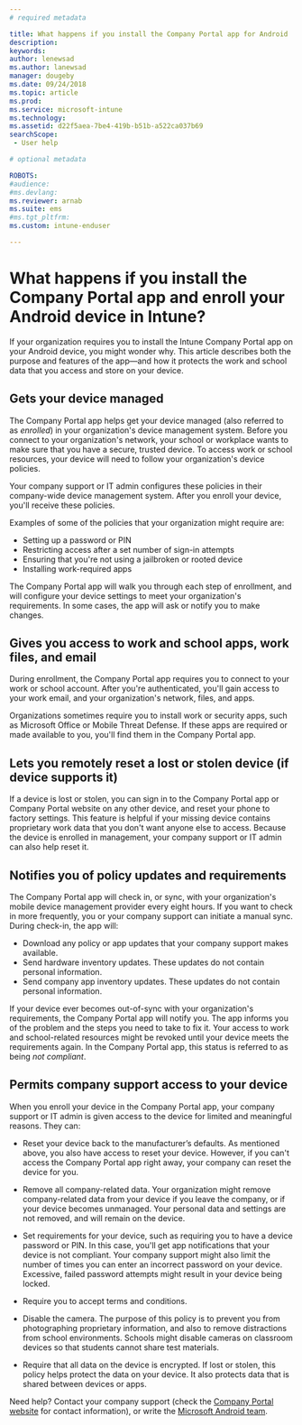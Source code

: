 ```yaml
---
# required metadata

title: What happens if you install the Company Portal app for Android
description:
keywords:
author: lenewsad
ms.author: lanewsad
manager: dougeby
ms.date: 09/24/2018
ms.topic: article
ms.prod:
ms.service: microsoft-intune
ms.technology:
ms.assetid: d22f5aea-7be4-419b-b51b-a522ca037b69
searchScope:
 - User help

# optional metadata

ROBOTS:  
#audience:
#ms.devlang:
ms.reviewer: arnab
ms.suite: ems
#ms.tgt_pltfrm:
ms.custom: intune-enduser

---
```


# What happens if you install the Company Portal app and enroll your Android device in Intune?

If your organization requires you to install the Intune Company Portal app on your Android device, you might wonder why. This article describes both the purpose and features of the app&mdash;and how it protects the work and school data that you access and store on your device.

## Gets your device managed
The Company Portal app helps get your device managed (also referred to as *enrolled*) in your organization's device management system. Before you connect to your organization's network, your school or workplace wants to make sure that you have a secure, trusted device. To access work or school resources, your device will need to follow your organization's device policies. 

Your company support or IT admin configures these policies in their company-wide device management system. After you enroll your device, you'll receive these policies. 

Examples of some of the policies that your organization might require are:
* Setting up a password or PIN
* Restricting access after a set number of sign-in attempts
* Ensuring that you're not using a jailbroken or rooted device
* Installing work-required apps

The Company Portal app will walk you through each step of enrollment, and will configure your device settings to meet your organization's requirements. In some cases, the app will ask or notify you to make changes.

## Gives you access to work and school apps, work files, and email
During enrollment, the Company Portal app requires you to connect to your work or school account. After you're authenticated, you'll gain access to your work email, and your organization's network, files, and apps. 

Organizations sometimes require you to install work or security apps, such as Microsoft Office or Mobile Threat Defense. If these apps are required or made available to you, you'll find them in the Company Portal app.

## Lets you remotely reset a lost or stolen device (if device supports it)
If a device is lost or stolen, you can sign in to the Company Portal app or Company Portal website on any other device, and reset your phone to factory settings. This feature is helpful if your missing device contains proprietary work data that you don't want anyone else to access. Because the device is enrolled in management, your company support or IT admin can also help reset it.  

## Notifies you of policy updates and requirements
The Company Portal app will check in, or sync, with your organization's mobile device management provider every eight hours. If you want to check in more frequently, you or your company support can initiate a manual sync. During check-in, the app will:  
* Download any policy or app updates that your company support makes available.  
* Send hardware inventory updates. These updates do not contain personal information.  
* Send company app inventory updates. These updates do not contain personal information.  

If your device ever becomes out-of-sync with your organization's requirements, the Company Portal app will notify you. The app informs you of the problem and the steps you need to take to fix it. Your access to work and school-related resources might be revoked until your device meets the requirements again. In the Company Portal app, this status is referred to as being *not compliant*. 

## Permits company support access to your device
When you enroll your device in the Company Portal app, your company support or IT admin is given access to the device for limited and meaningful reasons. They can:  

* Reset your device back to the manufacturer’s defaults. As mentioned above, you also have access to reset your device. However, if you can't access the Company Portal app right away, your company can reset the device for you.  

* Remove all company-related data. Your organization might remove company-related data from your device if you leave the company, or if your device becomes unmanaged. Your personal data and settings are not removed, and will remain on the device.  

* Set requirements for your device, such as requiring you to have a device password or PIN. In this case, you'll get app notifications that your device is not compliant. Your company support might also limit the number of times you can enter an incorrect password on your device. Excessive, failed password attempts might result in your device being locked.  

* Require you to accept terms and conditions.  

* Disable the camera. The purpose of this policy is to prevent you from photographing proprietary information, and also to remove distractions from school environments. Schools might disable cameras on classroom devices so that students cannot share test materials.  

* Require that all data on the device is encrypted. If lost or stolen, this policy helps protect the data on your device. It also protects data that is shared between devices or apps.  

Need help? Contact your company support (check the [Company Portal website](https://portal.manage.microsoft.com#HelpDeskDialog) for contact information), or write the <a href="mailto:wintunedroidfbk@microsoft.com?subject=I'm having trouble installing the Company Portal app on my Android device&body=Describe the issue you're experiencing here.">Microsoft Android team</a>.
